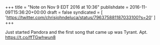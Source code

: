 +++
title = "Note on Nov 9 EDT 2016 at 10:36"
publishdate = 2016-11-09T15:36:20+00:00
draft = false
syndicated = [ 'https://twitter.com/chrisjohndeluca/status/796375881187033100?s=20' ]
+++

Just started Pandora and the first song that came up was Tyrant. Apt. https://t.co/ffTGwhwun8
